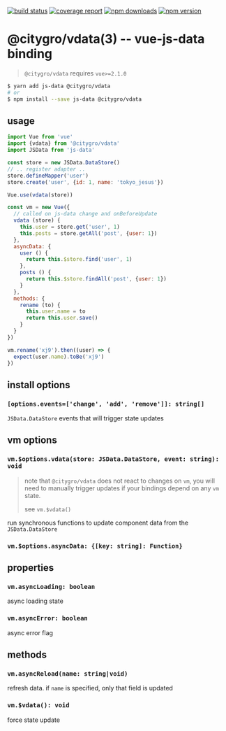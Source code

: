 [![build status](https://gitlab.com/citygro/vdata/badges/latest/build.svg)](https://gitlab.com/citygro/@citygro/vdata/commits/latest)
[![coverage report](https://gitlab.com/citygro/vdata/badges/latest/coverage.svg)](https://gitlab.com/citygro/@citygro/vdata/commits/latest)
[![npm downloads](https://img.shields.io/npm/dt/@citygro/vdata.svg)](https://npmjs.org/package/@citygro/vdata)
[![npm version](https://img.shields.io/npm/v/@citygro/vdata.svg)](https://npmjs.org/package/@citygro/vdata)

@citygro/vdata(3) -- vue-js-data binding
===============================

> `@citygro/vdata` requires `vue>=2.1.0`

```sh
$ yarn add js-data @citygro/vdata
# or
$ npm install --save js-data @citygro/vdata
```

## usage

```js
import Vue from 'vue'
import {vdata} from '@citygro/vdata'
import JSData from 'js-data'

const store = new JSData.DataStore()
// .. register adapter ..
store.defineMapper('user')
store.create('user', {id: 1, name: 'tokyo_jesus'})

Vue.use(vdata(store))

const vm = new Vue({
  // called on js-data change and onBeforeUpdate
  vdata (store) {
    this.user = store.get('user', 1)
    this.posts = store.getAll('post', {user: 1})
  },
  asyncData: {
    user () {
      return this.$store.find('user', 1)
    },
    posts () {
      return this.$store.findAll('post', {user: 1})
    }
  },
  methods: {
    rename (to) {
      this.user.name = to
      return this.user.save()
    }
  }
})

vm.rename('xj9').then((user) => {
  expect(user.name).toBe('xj9')
})
```

## install options

### `[options.events=['change', 'add', 'remove']]: string[]`

`JSData.DataStore` events that will trigger state updates

## vm options

### `vm.$options.vdata(store: JSData.DataStore, event: string): void`

> note that `@citygro/vdata` does not react to changes on `vm`, you will need to manually trigger updates if your
> bindings depend on any `vm` state.
>
> see `vm.$vdata()`

run synchronous functions to update component data from the `JSData.DataStore`

### `vm.$options.asyncData: {[key: string]: Function}`

## properties

### `vm.asyncLoading: boolean`

async loading state

### `vm.asyncError: boolean`

async error flag

## methods

### `vm.asyncReload(name: string|void)`

refresh data. if `name` is specified, only that field is updated

### `vm.$vdata(): void`

force state update
